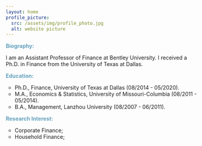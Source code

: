 ```yaml
---
layout: home
profile_picture:
  src: /assets/img/profile_photo.jpg
  alt: website picture
---
```

<strong style="color:#64a1bd">Biography:</strong>

I am an Assistant Professor of Finance at Bentley University. I received a Ph.D. in Finance from the University of Texas at Dallas.

<strong style="color:#64a1bd">Education:</strong>
<ul>
<li style="list-style-type:circle;font-size:14px">Ph.D., Finance, University of Texas at Dallas (08/2014 - 05/2020).</li>
<li style="list-style-type:circle;font-size:14px">M.A., Economics & Statistics, University of Missouri-Columbia (08/2011 - 05/2014).</li>
<li style="list-style-type:circle;font-size:14px">B.A., Management, Lanzhou University (08/2007 - 06/2011).</li>
</ul>

<strong style="color:#64a1bd">Research Interest:</strong>
<ul>
<li style="list-style-type:circle;font-size:14px">Corporate Finance;</li>
<li style="list-style-type:circle;font-size:14px">Household Finance;</li>
</ul>
